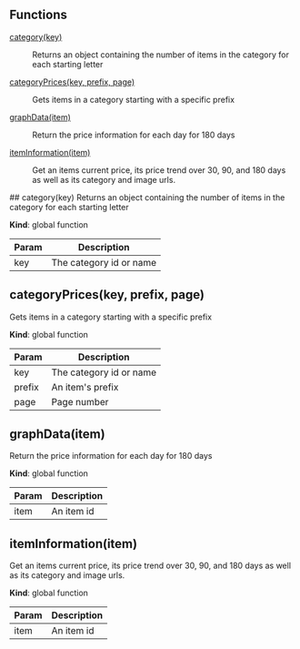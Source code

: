 ## Functions
<dl>
<dt><a href="#category">category(key)</a></dt>
<dd><p>Returns an object containing the number of items in the category for each starting letter</p>
</dd>
<dt><a href="#categoryPrices">categoryPrices(key, prefix, page)</a></dt>
<dd><p>Gets items in a category starting with a specific prefix</p>
</dd>
<dt><a href="#graphData">graphData(item)</a></dt>
<dd><p>Return the price information for each day for 180 days</p>
</dd>
<dt><a href="#itemInformation">itemInformation(item)</a></dt>
<dd><p>Get an items current price, its price trend over 30, 90, and 180 days as well as its category and image urls.</p>
</dd>
</dl>
<a name="category"></a>
## category(key)
Returns an object containing the number of items in the category for each starting letter

**Kind**: global function  

| Param | Description |
| --- | --- |
| key | The category id or name |

<a name="categoryPrices"></a>
## categoryPrices(key, prefix, page)
Gets items in a category starting with a specific prefix

**Kind**: global function  

| Param | Description |
| --- | --- |
| key | The category id or name |
| prefix | An item's prefix |
| page | Page number |

<a name="graphData"></a>
## graphData(item)
Return the price information for each day for 180 days

**Kind**: global function  

| Param | Description |
| --- | --- |
| item | An item id |

<a name="itemInformation"></a>
## itemInformation(item)
Get an items current price, its price trend over 30, 90, and 180 days as well as its category and image urls.

**Kind**: global function  

| Param | Description |
| --- | --- |
| item | An item id |

